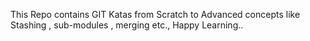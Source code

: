 This Repo contains GIT Katas from Scratch to Advanced concepts like Stashing , sub-modules , merging etc.,
Happy Learning..
